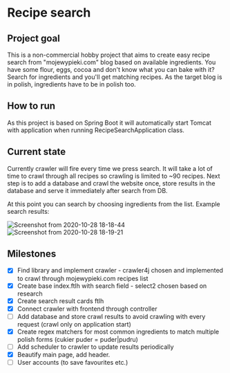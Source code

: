 # Recipe search
## Project goal
This is a non-commercial hobby project that aims to create easy recipe search from "mojewypieki.com" blog based on available ingredients.
You have some flour, eggs, cocoa and don't know what you can bake with it? Search for ingredients and you'll get matching recipes. 
As the target blog is in polish, ingredients have to be in polish too.

## How to run
As this project is based on Spring Boot it will automatically start Tomcat with application when running RecipeSearchApplication class. 

## Current state
Currently crawler will fire every time we press search. It will take a lot of time to crawl through all recipes so crawling is limited to ~90 recipes. 
Next step is to add a database and crawl the website once, store results in the database and serve it immediately after search from DB.

At this point you can search by choosing ingredients from the list.
Example search results:
  
![Screenshot from 2020-10-28 18-18-44](https://user-images.githubusercontent.com/63010423/97472519-3573fc00-194a-11eb-85c7-a7517d8665a6.png)
![Screenshot from 2020-10-28 18-19-21](https://user-images.githubusercontent.com/63010423/97472541-3ad14680-194a-11eb-87ad-72248e90f300.png)


## Milestones 
- [x] Find library and implement crawler - crawler4j chosen and implemented to crawl through mojewypieki.com recipes list
- [x] Create base index.ftlh with search field - select2 chosen based on research
- [x] Create search result cards ftlh
- [x] Connect crawler with frontend through controller
- [ ] Add database and store crawl results to avoid crawling with every request (crawl only on application start)
- [x] Create regex matchers for most common ingredients to match multiple polish forms (cukier puder =	puder|pudru)
- [ ] Add scheduler to crawler to update results periodically
- [x] Beautify main page, add header.
- [ ] User accounts (to save favourites etc.)
